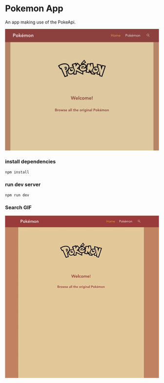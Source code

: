 # Pokemon App

An app making use of the PokeApi.

![screenshot](./public/pokemon-app.png)

### install dependencies

```
npm install
```

### run dev server

```
npm run dev
```

### Search GIF

![screenshot](./public/pokemon-app.gif)
